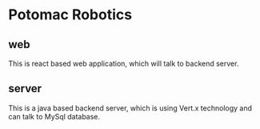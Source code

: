 # Potomac Robotics
## web
This is react based web application, which will talk to backend server.
## server
This is a java based backend server, which is using Vert.x technology and can talk to MySql database.